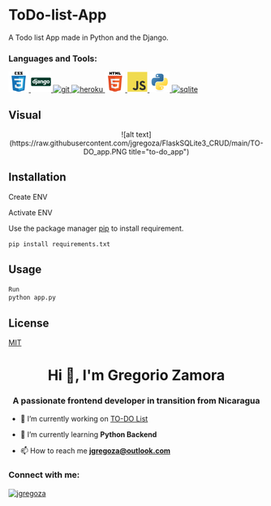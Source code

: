 # ToDo-list-App

A Todo list App made in Python and the Django.

<h3 align="left">Languages and Tools:</h3>
<p align="left"> <a href="https://www.w3schools.com/css/" target="_blank" rel="noreferrer"> <img src="https://raw.githubusercontent.com/devicons/devicon/master/icons/css3/css3-original-wordmark.svg" alt="css3" width="40" height="40"/> </a> <a href="https://www.djangoproject.com/" target="_blank" rel="noreferrer"> <img src="https://raw.githubusercontent.com/devicons/devicon/master/icons/django/django-original.svg" alt="django" width="40" height="40"/> </a> <a href="https://git-scm.com/" target="_blank" rel="noreferrer"> <img src="https://www.vectorlogo.zone/logos/git-scm/git-scm-icon.svg" alt="git" width="40" height="40"/> </a> <a href="https://heroku.com" target="_blank" rel="noreferrer"> <img src="https://www.vectorlogo.zone/logos/heroku/heroku-icon.svg" alt="heroku" width="40" height="40"/> </a> <a href="https://www.w3.org/html/" target="_blank" rel="noreferrer"> <img src="https://raw.githubusercontent.com/devicons/devicon/master/icons/html5/html5-original-wordmark.svg" alt="html5" width="40" height="40"/> </a> <a href="https://developer.mozilla.org/en-US/docs/Web/JavaScript" target="_blank" rel="noreferrer"> <img src="https://raw.githubusercontent.com/devicons/devicon/master/icons/javascript/javascript-original.svg" alt="javascript" width="40" height="40"/> </a> <a href="https://www.python.org" target="_blank" rel="noreferrer"> <img src="https://raw.githubusercontent.com/devicons/devicon/master/icons/python/python-original.svg" alt="python" width="40" height="40"/> </a> <a href="https://www.sqlite.org/" target="_blank" rel="noreferrer"> <img src="https://www.vectorlogo.zone/logos/sqlite/sqlite-icon.svg" alt="sqlite" width="40" height="40"/> </a> </p>

## Visual

<p align="center">
![alt text](https://raw.githubusercontent.com/jgregoza/FlaskSQLite3_CRUD/main/TO-DO_app.PNG title="to-do_app")
</p>

## Installation
Create ENV

Activate ENV

Use the package manager [pip](https://pip.pypa.io/en/stable/) to install requirement.

```bash
pip install requirements.txt
```

## Usage

```python
Run
python app.py

```

## License
[MIT](https://choosealicense.com/licenses/mit/)



<h1 align="center">Hi 👋, I'm Gregorio Zamora</h1>
<h3 align="center">A passionate frontend developer in transition from Nicaragua</h3>

- 🔭 I’m currently working on [TO-DO List](https://github.com/jgregoza/FlaskSQLite3_CRUD)

- 🌱 I’m currently learning **Python Backend**

- 📫 How to reach me **jgregoza@outlook.com**

<h3 align="left">Connect with me:</h3>
<p align="left">
<a href="https://twitter.com/jgregoza" target="blank"><img align="center" src="https://raw.githubusercontent.com/rahuldkjain/github-profile-readme-generator/master/src/images/icons/Social/twitter.svg" alt="jgregoza" height="30" width="40" /></a>
</p>


